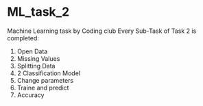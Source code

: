 # ML_task_2
Machine Learning task by Coding club
Every Sub-Task of Task 2 is completed:
  1. Open Data
  2. Missing Values
  3. Splitting Data
  4. 2 Classification Model
  5. Change parameters
  6. Traine and predict
  7. Accuracy  
